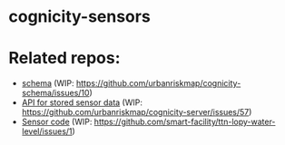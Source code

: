 # cognicity-sensors

# Related repos:
* [schema](https://github.com/urbanriskmap/cognicity-schema) (WIP: https://github.com/urbanriskmap/cognicity-schema/issues/10)
* [API for stored sensor data](https://github.com/urbanriskmap/cognicity-server/) (WIP: https://github.com/urbanriskmap/cognicity-server/issues/57)
* [Sensor code](https://github.com/smart-facility/ttn-lopy-water-level) (WIP: https://github.com/smart-facility/ttn-lopy-water-level/issues/1)
